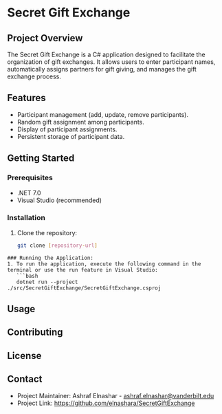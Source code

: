 # Secret Gift Exchange

## Project Overview
The Secret Gift Exchange is a C# application designed to facilitate the organization of gift exchanges. It allows users to enter participant names, automatically assigns partners for gift giving, and manages the gift exchange process.

## Features
- Participant management (add, update, remove participants).
- Random gift assignment among participants.
- Display of participant assignments.
- Persistent storage of participant data.

## Getting Started

### Prerequisites
- .NET 7.0
- Visual Studio (recommended)

### Installation
1. Clone the repository:
   ```bash
   git clone [repository-url]
```
### Running the Application:
1. To run the application, execute the following command in the terminal or use the run feature in Visual Studio:
   ```bash
   dotnet run --project ./src/SecretGiftExchange/SecretGiftExchange.csproj
```

## Usage

## Contributing

## License

## Contact
- Project Maintainer: Ashraf Elnashar - ashraf.elnashar@vanderbilt.edu
- Project Link: https://github.com/elnashara/SecretGiftExchange

